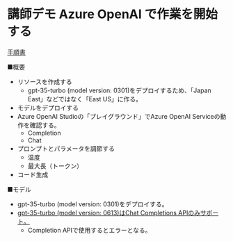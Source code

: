 # 講師デモ Azure OpenAI で作業を開始する

[手順書](https://microsoftlearning.github.io/mslearn-openai.ja-jp/Instructions/Labs/01-get-started-azure-openai.html)

■概要

- リソースを作成する
  - gpt-35-turbo (model version: 0301)をデプロイするため、「Japan East」などではなく「East US」に作る。
- モデルをデプロイする
- Azure OpenAI Studioの「プレイグラウンド」でAzure OpenAI Serviceの動作を確認する。
  - Completion
  - Chat
- プロンプトとパラメータを調節する
  - 温度
  - 最大長（トークン）
- コード生成

■モデル

- gpt-35-turbo (model version: 0301)をデプロイする。
- [gpt-35-turbo (model version: 0613)はChat Completions APIのみサポート。](https://learn.microsoft.com/en-us/answers/questions/1340679/azure-openai-getting-completions-call-failed-opera)
  - Completion APIで使用するとエラーとなる。
